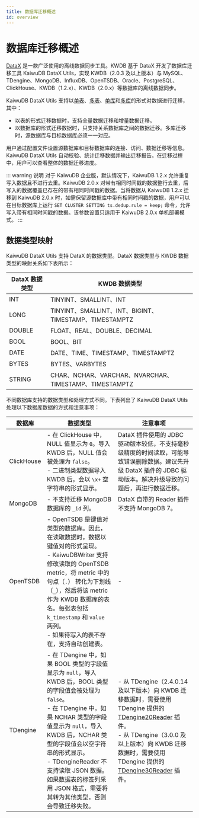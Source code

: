 ```yaml
---
title: 数据库迁移概述
id: overview
---
```


# 数据库迁移概述

[DataX](https://github.com/alibaba/DataX) 是一款广泛使用的离线数据同步工具。KWDB 基于 DataX 开发了数据库迁移工具 KaiwuDB DataX Utils，实现 KWDB（2.0.3 及以上版本）与 MySQL、TDengine、MongoDB、InfluxDB、OpenTSDB、Oracle、PostgreSQL、ClickHouse、KWDB（1.2.x）、KWDB（2.0.x）等数据库的离线数据同步。

KaiwuDB DataX Utils 支持以[单表](./migration-senarios/migrate-mysql-to-kaiwudb.md#单表迁移)、[多表](./migration-senarios/migrate-tdengine-to-kaiwudb.md)、[单库](./migration-senarios/migrate-mysql-to-kaiwudb.md#单库迁移)和[多库](./migration-senarios/migrate-mysql-to-kaiwudb.md#多库迁移)的形式对数据进行迁移，其中：

- 以表的形式迁移数据时，支持全量数据迁移和增量数据迁移。
- 以数据库的形式迁移数据时，只支持关系数据库之间的数据迁移。多库迁移时，源数据库与目标数据库必须一一对应。

用户通过配置文件设置源数据库和目标数据库的连接、访问、数据迁移等信息。KaiwuDB DataX Utils 自动校验、统计迁移数据并输出迁移报告。在迁移过程中，用户可以查看整体的数据迁移进度。

::: warning 说明
对于 KaiwuDB 企业版，默认情况下，KaiwuDB 1.2.x 允许重复写入数据且不进行去重。KaiwuDB 2.0.x 对带有相同时间戳的数据整行去重，后写入的数据覆盖已存在的带有相同时间戳的数据。当将数据从 KaiwuDB 1.2.x 迁移到 KaiwuDB 2.0.x 时，如需保留源数据库中带有相同时间戳的数据，用户可以在目标数据库上运行 `SET CLUSTER SETTING ts.dedup.rule = keep;` 命令，允许写入带有相同时间戳的数据。该参数设置只适用于 KaiwuDB 2.0.x 单机部署模式。
:::

## 数据类型映射

KaiwuDB DataX Utils 支持 DataX 的数据类型。DataX 数据类型与 KWDB 数据类型的映射关系如下表所示：

| DataX 数据类型 | KWDB 数据类型   |
|----------------|---------------------------------------------------|
| INT            | TINYINT、SMALLINT、INT                              |
| LONG           | TINYINT、SMALLINT、INT、BIGINT、TIMESTAMP、TIMESTAMPTZ |
| DOUBLE         | FLOAT、REAL、DOUBLE、DECIMAL                         |
| BOOL           | BOOL、BIT                                          |
| DATE           | DATE、TIME、TIMESTAMP、TIMESTAMPTZ                   |
| BYTES          | BYTES、VARBYTES                                    |
| STRING         | CHAR、NCHAR、VARCHAR、NVARCHAR、TIMESTAMP、TIMESTAMPTZ |

不同数据库支持的数据类型和处理方式不同。下表列出了 KaiwuDB DataX Utils 处理以下数据库数据的方式和注意事项：

| 数据库 | 数据类型 | 注意事项 |
| --- | --- | --- |
| ClickHouse | - 在 ClickHouse 中，NULL 值显示为 `0`。导入 KWDB 后，NULL 值会被处理为 `false`。<br >- 二进制类型数据导入 KWDB 后，会以 `\x+` 空字符串的形式显示。| DataX 插件使用的 JDBC 驱动版本较低，不支持毫秒级精度的时间读取，可能导致错误删除数据。建议先升级 DataX 插件的 JDBC 驱动版本。解决升级导致的问题后，再进行数据迁移。|
| MongoDB | - 不支持迁移 MongoDB 数据库的 `_id` 列。| DataX 自带的 Reader 插件不支持 MongoDB 7。|
| OpenTSDB | - OpenTSDB 是键值对类型的数据库。因此，在读取数据时，数据以键值对的形式呈现。<br >- KaiwuDBWriter 支持修改读取的 OpenTSDB metric，将 metric 中的句点（`.`） 转化为下划线 （`_`），然后将该 metric 作为 KWDB 数据库的表名。每张表包括 `k_timestamp` 和 `value` 两列。<br >- 如果待写入的表不存在，支持自动创建表。 | - |
| TDengine | - 在 TDengine 中，如果 BOOL 类型的字段值显示为 `null`，导入 KWDB 后，BOOL 类型的字段值会被处理为 `false`。<br >- 在 TDengine 中，如果 NCHAR 类型的字段值显示为 `null`，导入 KWDB 后，NCHAR 类型的字段值会以空字符串的形式显示。<br>- TDengineReader 不支持读取 JSON 数据。如果数据表的标签列采用 JSON 格式，需要将其转为其他类型，否则会导致迁移失败。| - 从 TDengine（2.4.0.14 及以下版本）向 KWDB 迁移数据时，需要使用 TDengine 提供的 [TDengine20Reader](https://github.com/taosdata/DataX/tree/master/tdengine20reader) 插件。 <br>- 从 TDengine（3.0.0 及以上版本）向 KWDB 迁移数据时，需要使用 TDengine 提供的 [TDengine30Reader](https://github.com/taosdata/DataX/tree/master/tdengine30reader) 插件。|
